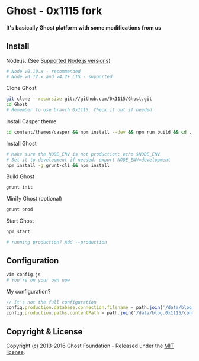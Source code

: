 # Ghost - 0x1115 fork
#### It's basically Ghost platform with some modifications from us

## Install

Node.js. (See [Supported Node.js versions](http://support.ghost.org/supported-node-versions/))

```bash
# Node v0.10.x - recommended
# Node v0.12.x and v4.2+ LTS - supported
```

Clone Ghost

```bash
git clone --recursive git://github.com/0x1115/Ghost.git
cd Ghost
# Remember to use branch 0x1115. Check it out if needed.
```

Install Casper theme

```bash
cd content/themes/casper && npm install --dev && npm run build && cd ../../../
```

Install Ghost

```bash
# Make sure the NODE_ENV is not production: echo $NODE_ENV
# Set it to development if needed: export NODE_ENV=development
npm install -g grunt-cli && npm install
```

Build Ghost

```bash
grunt init
```

Minify Ghost (optional)

```bash
grunt prod
```

Start Ghost

```bash
npm start

# running production? Add --production
```

## Configuration

```bash
vim config.js
# You're on your own now
```
My configuration?
```js
// It's not the full configuration
config.production.database.connection.filename = path.join('/data/blog.0x1115/ghost.db')
config.production.paths.contentPath = path.join('/data/blog.0x1115/content/')
```

## Copyright & License

Copyright (c) 2013-2016 Ghost Foundation - Released under the [MIT license](LICENSE).
